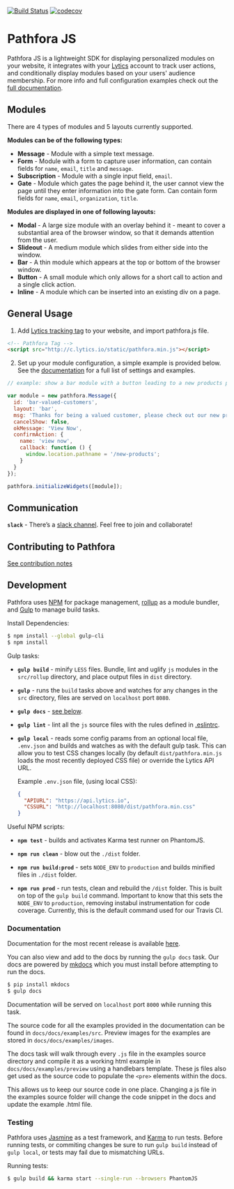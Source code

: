 [![Build Status](https://travis-ci.org/lytics/pathforajs.svg?branch=develop)](https://travis-ci.org/lytics/pathforajs)
[![codecov](https://codecov.io/gh/lytics/pathforajs/branch/develop/graph/badge.svg)](https://codecov.io/gh/lytics/pathforajs)

# Pathfora JS
Pathfora JS is a lightweight SDK for displaying personalized modules on your website, it integrates with your [Lytics](http://www.getlytics.com/) account to track user actions, and conditionally display modules based on your users' audience membership. For more info and full configuration examples check out the [full documentation](https://lytics.github.io/pathforadocs/).

## Modules
There are 4 types of modules and 5 layouts currently supported.

**Modules can be of the following types:**

  - **Message** - Module with a simple text message.
  - **Form** - Module with a form to capture user information, can contain fields for `name`, `email`, `title` and `message`.
  - **Subscription** - Module with a single input field, `email`.
  - **Gate** - Module which gates the page behind it, the user cannot view the page until they enter information into the gate form. Can contain form fields for `name`, `email`, `organization`, `title`.

**Modules are displayed in one of following layouts:**

  - **Modal** - A large size module with an overlay behind it - meant to cover a substantial area of the browser window, so that it demands attention from the user.
  - **Slideout** - A medium module which slides from either side into the window.
  - **Bar** - A thin module which appears at the top or bottom of the browser window.
  - **Button** - A small module which only allows for a short call to action and a single click action.
  - **Inline** - A module which can be inserted into an existing div on a page.

## General Usage
1. Add [Lytics tracking tag](https://activate.getlytics.com/#/documentation/jstag_anon) to your website, and import pathfora.js file.

  ``` html
  <!-- Pathfora Tag -->
  <script src="http://c.lytics.io/static/pathfora.min.js"></script>
  ```

2. Set up your module configuration, a simple example is provided below. See the [documentation](http://lytics.github.io/pathforadocs/) for a full list of settings and examples.

  ```javascript
  // example: show a bar module with a button leading to a new products page

  var module = new pathfora.Message({
    id: 'bar-valued-customers',
    layout: 'bar',
    msg: 'Thanks for being a valued customer, please check out our new products.',
    cancelShow: false,
    okMessage: 'View Now',
    confirmAction: {
      name: 'view now',
      callback: function () {
        window.location.pathname = '/new-products';
      }
    }
  });

  pathfora.initializeWidgets([module]);
  ```

## Communication
**`slack`** - There’s a [slack channel](https://join.slack.com/t/pathforajs/shared_invite/enQtMjcyNDEzMDY4NzIxLTI5ZDIyMDI2NGEzNjU4NDE3MTgyOWQ2YzM5MzhjZjVmZDljMDE3NmU5MDFmYmExNTA5ODlhZmE4NmM2ZmE3MTI). Feel free to join and collaborate!

## Contributing to Pathfora
[See contribution notes](CONTRIBUTION.md)

## Development
Pathfora uses [NPM](https://docs.npmjs.com/) for package management, [rollup](https://github.com/rollup/rollup) as a module bundler, and [Gulp](https://github.com/gulpjs/gulp) to manage build tasks.

Install Dependencies:

```sh
$ npm install --global gulp-cli
$ npm install
```

Gulp tasks:

- **`gulp build`** - minify `LESS` files. Bundle, lint and uglify `js` modules in the `src/rollup` directory, and place output files in `dist` directory.

- **`gulp`** - runs the `build` tasks above and watches for any changes in the `src` directory, files are served on `localhost` port `8080`.

- **`gulp docs`** - [see below](#documentation).

- **`gulp lint`** - lint all the `js` source files with the rules defined in [.eslintrc](https://github.com/lytics/pathforajs/blob/develop/.eslintrc).

- **`gulp local`** - reads some config params from an optional local file, `.env.json` and builds and watches as with the default gulp task. This can allow you to test CSS changes locally (by default `dist/pathfora.min.js` loads the most recently deployed CSS file) or override the Lytics API URL.

  Example `.env.json` file, (using local CSS):

  ```json
  {
    "APIURL": "https://api.lytics.io",
    "CSSURL": "http://localhost:8080/dist/pathfora.min.css"
  }
  ```

Useful NPM scripts:

- **`npm test`** - builds and activates Karma test runner on PhantomJS.

- **`npm run clean`** - blow out the `./dist` folder.

- **`npm run build:prod`** - sets `NODE_ENV` to `production` and builds minified files in `./dist` folder.

- **`npm run prod`** - run tests, clean and rebuild the `/dist` folder. This is built on top of the `gulp build`
command. Important to know that this sets the `NODE_ENV` to `production`, removing instabul instrumentation for code coverage. Currently, this is the default command used for our Travis CI.

### Documentation
Documentation for the most recent release is available [here](http://lytics.github.io/pathforadocs/).

You can also view and add to the docs by running the `gulp docs` task. Our docs are powered by [mkdocs](http://www.mkdocs.org/) which you must install before attempting to run the docs.

```sh
$ pip install mkdocs
$ gulp docs
```

Documentation will be served on `localhost` port `8000` while running this task.

The source code for all the examples provided in the documentation can be found in `docs/docs/examples/src`. Preview images for the examples are stored in `docs/docs/examples/images`.

The docs task will walk through every `.js` file in the examples source directory and compile it as a working html example in `docs/docs/examples/preview` using a handlebars template. These js files also get used as the source code to populate the `<pre>` elements within the docs.

This allows us to keep our source code in one place. Changing a js file in the examples source folder will change the code snippet in the docs and update the example .html file.

### Testing
Pathfora uses [Jasmine](https://github.com/jasmine/jasmine) as a test framework, and [Karma](https://github.com/karma-runner/karma/) to run tests. Before running tests, or commiting changes be sure to run `gulp build` instead of `gulp local`, or tests may fail due to mismatching URLs.

Running tests:
``` sh
$ gulp build && karma start --single-run --browsers PhantomJS
```
